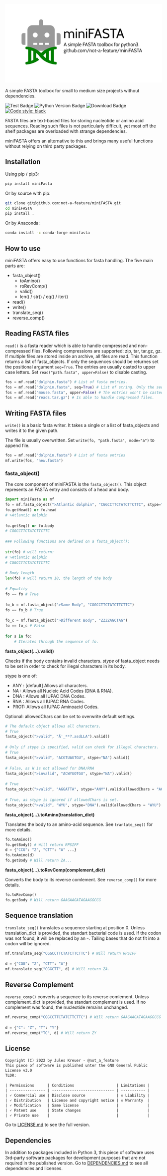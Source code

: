 ![miniFASTA](https://github.com/not-a-feature/miniFASTA/raw/main/miniFASTA.png)

A simple FASTA toolbox for small to medium size projects without dependencies.

![Test Badge](https://github.com/not-a-feature/miniFASTA/actions/workflows/tests.yml/badge.svg)
![Python Version Badge](https://img.shields.io/pypi/pyversions/miniFASTA)
![Download Badge](https://img.shields.io/pypi/dm/miniFASTA.svg)
[![Code style: black](https://img.shields.io/badge/code%20style-black-000000.svg)](https://github.com/psf/black)

FASTA files are text-based files for storing nucleotide or amino acid sequences.
Reading such files is not particularly difficult, yet most off the shelf packages are overloaded with strange dependencies.

miniFASTA offers an alternative to this and brings many useful functions without relying on third party packages.

## Installation
Using pip  / pip3:
```bash
pip install miniFasta
```
Or by source with pip:
```bash
git clone git@github.com:not-a-feature/miniFASTA.git
cd miniFASTA
pip install .
```
Or by Anaconda:
```bash
conda install -c conda-forge minifasta
```

## How to use
miniFASTA offers easy to use functions for fasta handling.
The five main parts are:
- fasta_object()
    - toAmino()
    - roRevComp()
    - valid()
    - len() / str() / eq() / iter()
- read()
- write()
- translate_seq()
- reverse_comp()

## Reading FASTA files
`read()` is a fasta reader which is able to handle compressed and non-compressed files.
Following compressions are supported: zip, tar, tar.gz, gz. If multiple files are stored inside an archive, all files are read. 
This function returns a list of fasta_objects. If only the sequences should be returnes set the positional argument `seq=True`. 
The entries are usually casted to upper case letters. Set `read("path.fasta", upper=False)` to disable casting.

```python
fos = mf.read("dolphin.fasta") # List of fasta entries.
fos = mf.read("dolphin.fasta", seq=True) # List of string. Only the sequences
fos = mf.read("mouse.fasta", upper=False) # The entries won't be casted to upper case.
fos = mf.read("reads.tar.gz") # Is able to handle compressed files.
```

## Writing FASTA files
`write()` is a basic fasta writer.
It takes a single or a list of fasta_objects and writes it to the given path. 

The file is usually overwritten. Set `write(fo, "path.fasta", mode="a")` to append file.

```python
fos = mf.read("dolphin.fasta") # List of fasta entries
mf.write(fos, "new.fasta")
```

### fasta_object()
The core component of miniFASTA is the ```fasta_object()```. This object represents an FASTA entry and consists of a head and body.

```python 
import miniFasta as mf
fo = mf.fasta_object(">Atlantic dolphin", "CGGCCTTCTATCTTCTTC", stype="DNA")
fo.getHead() or fo.head
# >Atlantic dolphin

fo.getSeq() or fo.body
# CGGCCTTCTATCTTCTTC

### Following functions are defined on a fasta_object():

str(fo) # will return:
# >Atlantic dolphin
# CGGCCTTCTATCTTCTTC

# Body length
len(fo) # will return 18, the length of the body

# Equality 
fo == fo # True

fo_b = mf.fasta_object(">Same Body", "CGGCCTTCTATCTTCTTC")
fo == fo_b # True

fo_c = mf.fasta_object(">Different Body", "ZZZZAGCTAG")
fo == fo_c # False

for s in fo:
    # Iterates through the sequence of fo.
```

**fasta_object(...).valid()**

Checks if the body contains invalid characters.
_stype_ of fasta_object needs to be set in order to check for illegal characters in its body.

stype is one of:
- ANY : [default] Allows all characters.
- NA  : Allows all Nucleic Acid Codes (DNA & RNA).
- DNA : Allows all IUPAC DNA Codes.
- RNA : Allows all IUPAC RNA Codes.
- PROT: Allows all IUPAC Aminoacid Codes.

Optional: allowedChars can be set to overwrite default settings.

```python
# The default object allows all characters.
# True
fasta_object(">valid", "Ä'_**?.asdLLA").valid()

# Only if stype is specified, valid can check for illegal characters.
# True
fasta_object(">valid", "ACGTUAGTGU", stype="NA").valid()

# False, as W is not allowed for DNA/RNA
fasta_object(">invalid", "ACWYUOTGU", stype="NA").valid() 

# True
fasta_object(">valid", "AGGATTA", stype="ANY").valid(allowedChars = "AGTC")

# True, as stype is ignored if allowedChars is set.
fasta_object(">valid", "WYU", stype="DNA").valid(allowedChars = "WYU") 
```

**fasta_object(...).toAmino(translation_dict)**

Translates the body to an amino-acid sequence. See `tranlate_seq()` for more details.
```python 
fo.toAmino() 
fo.getBody() # Will return RPSIFF
d = {"CCG": "Z", "CTT": "A" ...}
fo.toAmino(d) 
fo.getBody # Will return ZA...
```
**fasta_object(...).toRevComp(complement_dict)**

Converts the body to its reverse comlement. See `reverse_comp()` for more details.
```python 
fo.toRevComp() 
fo.getBody # Will return GAAGAAGATAGAAGGCCG
```

## Sequence translation
`translate_seq()` translates a sequence starting at position 0.
Unless translation_dict is provided, the standart bacterial code is used. If the codon was not found, it will be replaced by an `~`. Tailing bases that do not fit into a codon will be ignored.

```python 
mf.translate_seq("CGGCCTTCTATCTTCTTC") # Will return RPSIFF

d = {"CGG": "Z", "CTT": "A"}
mf.translate_seq("CGGCTT", d) # Will return ZA.
```

## Reverse Complement
`reverse_comp()` converts a sequence to its reverse comlement.
Unless complement_dict is provided, the standart complement is used. If no complement was found, the nucleotide remains unchanged.
```python 
mf.reverse_comp("CGGCCTTCTATCTTCTTC") # Will return GAAGAAGATAGAAGGCCG

d = {"C": "Z", "T": "Y"}
mf.reverse_comp("TC", d) # Will return ZY
```

## License
```
Copyright (C) 2022 by Jules Kreuer - @not_a_feature
This piece of software is published unter the GNU General Public License v3.0
TLDR:

| Permissions      | Conditions                   | Limitations |
| ---------------- | ---------------------------- | ----------- |
| ✓ Commercial use | Disclose source              | ✕ Liability |
| ✓ Distribution   | License and copyright notice | ✕ Warranty  |
| ✓ Modification   | Same license                 |             |
| ✓ Patent use     | State changes                |             |
| ✓ Private use    |                              |             |
```
Go to [LICENSE.md](https://github.com/not-a-feature/miniFASTA/blob/main/LICENSE) to see the full version.

## Dependencies
In addition to packages included in Python 3, this piece of software uses 3rd-party software packages for development purposes that are not required in the published version.
Go to [DEPENDENCIES.md](https://github.com/not-a-feature/miniFASTA/blob/main/DEPENDENCIES.md) to see all dependencies and licenses.